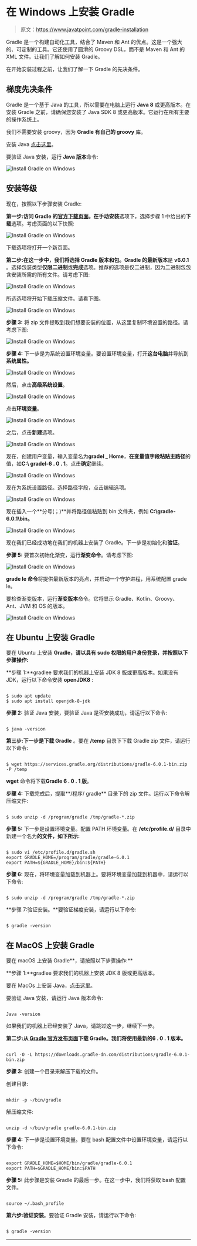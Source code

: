 # 在 Windows 上安装 Gradle

> 原文：<https://www.javatpoint.com/gradle-installation>

Gradle 是一个构建自动化工具，结合了 Maven 和 Ant 的优点。这是一个强大的、可定制的工具。它还使用了圆滑的 Groovy DSL，而不是 Maven 和 Ant 的 XML 文件。让我们了解如何安装 Gradle。

在开始安装过程之前，让我们了解一下 Gradle 的先决条件。

## 梯度先决条件

Gradle 是一个基于 Java 的工具，所以需要在电脑上运行 **Java 8** 或更高版本。在安装 Gradle 之前，请确保您安装了 Java SDK 8 或更高版本。它运行在所有主要的操作系统上。

我们不需要安装 groovy，因为 **Gradle 有自己的 groovy** 库。

安装 Java [点击这里](https://www.javatpoint.com/javafx-how-to-install-java)。

要验证 Java 安装，运行 **Java 版本**命令:

![Install Gradle on Windows](img/cda087bb26fc09c7f1dd3ef03be878e6.png)

## 安装等级

现在，按照以下步骤安装 Gradle:

**第一步:**访问 Gradle 的[官方下载页面](https://gradle.org/install/)。在**手动安装**选项下，选择步骤 1 中给出的**下载**选项。考虑页面的以下快照:

![Install Gradle on Windows](img/a96ed7ce7102190de2bbb3b0b16f1d20.png)

下载选项将打开一个新页面。

**第二步:**在这一步中，我们将选择 Gradle 版本和包。Gradle 的**最新版本**是 **v6.0.1** 。选择包装类型**仅限二进制**或**完成**选项。推荐的选项是仅二进制，因为二进制包包含安装所需的所有文件。请考虑下图:

![Install Gradle on Windows](img/f1bff8002f0c1d2bed0b7631fd3d6ca9.png)

所选选项将开始下载压缩文件。请看下图。

![Install Gradle on Windows](img/ada29207f10ab0a1c0cf29766c11520c.png)

**步骤 3:** 将 zip 文件提取到我们想要安装的位置，从这里复制环境设置的路径。请考虑下图:

![Install Gradle on Windows](img/54340db36929e9e25aa5c50e9620953c.png)

**步骤 4:** 下一步是为系统设置环境变量。要设置环境变量，打开**这台电脑**并导航到**系统属性。**

![Install Gradle on Windows](img/3cedff252b5db3eca30b14b39d4a4a1f.png)

然后，点击**高级系统设置**。

![Install Gradle on Windows](img/d3cdbf069cdaa686e5666a1813cf2042.png)

点击**环境变量**。

![Install Gradle on Windows](img/269e904e86f5368e53cbe1f59604fe08.png)

之后，点击**新建**选项。

![Install Gradle on Windows](img/f07d2abc9b34474303dd7adcf904dfa2.png)

现在，创建用户变量，输入变量名为**gradel _ Home**，**在变量值字段粘贴主路径**的值，如**C:\ gradel-6 . 0 . 1**。点击**确定**继续。

![Install Gradle on Windows](img/893b871db17ddc1fb34c407bf4f41102.png)

现在为系统设置路径。选择路径字段，点击编辑选项。

![Install Gradle on Windows](img/160ed075feb426a3b76545a6dc88371c.png)

现在插入一个**分号(；)**并将路径值粘贴到 bin 文件夹，例如 **C:\gradle-6.0.1\bin。**

![Install Gradle on Windows](img/659995071314dd11c8183a505ee2b850.png)

现在我们已经成功地在我们的机器上安装了 Gradle。下一步是初始化和**验证**。

**步骤 5:** 要首次初始化渐变，运行**渐变命令**。请考虑下图:

![Install Gradle on Windows](img/d752d952e647f1bda56852fe71d3e8b9.png)

**grade le 命令**将提供最新版本的亮点，并启动一个守护进程，用系统配置 grade le。

要检查渐变版本，运行**渐变版本**命令。它将显示 Gradle、Kotlin、Groovy、Ant、JVM 和 OS 的版本。

![Install Gradle on Windows](img/29e684d6b2dbdafb9fa4955f82c3940e.png)

## 在 Ubuntu 上安装 Gradle

要在 Ubuntu 上安装 **Gradle，请以具有 **sudo** 权限的用户身份登录，并按照以下步骤操作:**

**步骤 1:**gradlee 要求我们的机器上安装 JDK 8 版或更高版本。如果没有 JDK，运行以下命令安装 **openJDK8** :

```

$ sudo apt update
$ sudo apt install openjdk-8-jdk

```

**步骤 2:** 验证 Java 安装，要验证 Java 是否安装成功，请运行以下命令:

```

$ java -version

```

**第三步:**下一步是**下载 Gradle** 。要在 **/temp** 目录下下载 Gradle zip 文件，请运行以下命令:

```

$ wget https://services.gradle.org/distributions/gradle-6.0.1-bin.zip -P /temp

```

**wget** 命令将下载**Gradle 6 . 0 . 1 版**。

**步骤 4:** 下载完成后，提取**/程序/ gradle** 目录下的 zip 文件。运行以下命令解压缩文件:

```

$ sudo unzip -d /program/gradle /tmp/gradle-*.zip

```

**步骤 5:** 下一步是设置环境变量。配置 PATH 环境变量。在 **/etc/profile.d/** 目录中新建一个名为**的文件，如下所示:**

```

$ sudo vi /etc/profile.d/gradle.sh
export GRADLE_HOME=/program/gradle/gradle-6.0.1
export PATH=${GRADLE_HOME}/bin:${PATH}

```

**步骤 6:** 现在，将环境变量加载到机器上。要将环境变量加载到机器中，请运行以下命令:

```

$ sudo unzip -d /program/gradle /tmp/gradle-*.zip

```

**步骤 7:验证安装。**要验证梯度安装，请运行以下命令:

```

$ gradle -version

```

## 在 MacOS 上安装 Gradle

要在 macOS 上安装 Gradle**，请按照以下步骤操作:**

**步骤 1:**gradlee 要求我们的机器上安装 JDK 8 版或更高版本。

要在 MacOs 上安装 Java，[点击这里](https://www.javatpoint.com/how-to-install-java-on-mac)。

要验证 Java 安装，请运行 Java 版本命令:

```

Java -version

```

如果我们的机器上已经安装了 Java，请跳过这一步，继续下一步。

**第二步:**从 [Gradle 官方发布页面](https://gradle.org/releases/)下载 Gradle。我们将使用最新的**6 . 0 . 1 版本。**

```

curl -O -L https://downloads.gradle-dn.com/distributions/gradle-6.0.1-bin.zip

```

**步骤 3:** 创建一个目录来解压下载的文件。

创建目录:

```

mkdir -p ~/bin/gradle

```

解压缩文件:

```

unzip -d ~/bin/gradle gradle-6.0.1-bin.zip

```

**步骤 4:** 下一步是设置环境变量。要在 bash 配置文件中设置环境变量，请运行以下命令:

```

export GRADLE_HOME=$HOME/bin/gradle/gradle-6.0.1
export PATH=$GRADLE_HOME/bin:$PATH

```

**步骤 5:** 此步骤是安装 Gradle 的最后一步。在这一步中，我们将获取 bash 配置文件。

```

source ~/.bash_profile

```

**第六步:验证安装**。要验证 Gradle 安装，请运行以下命令:

```

$ gradle -version

```

* * *